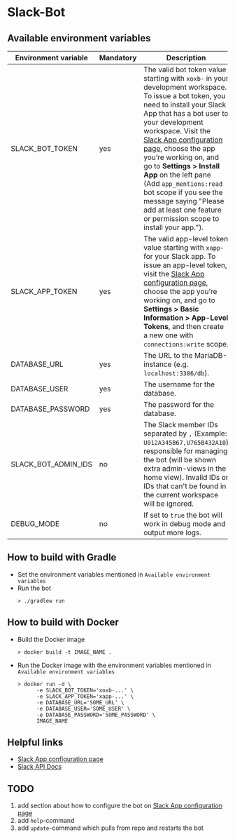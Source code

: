 # Slack-Bot

## Available environment variables

| Environment variable | Mandatory | Description                                                                                                                                                                                                                                                                                                                                                                                                                                                                                             |
|----------------------|-----------|---------------------------------------------------------------------------------------------------------------------------------------------------------------------------------------------------------------------------------------------------------------------------------------------------------------------------------------------------------------------------------------------------------------------------------------------------------------------------------------------------------|
| SLACK_BOT_TOKEN      | yes       | The valid bot token value starting with `xoxb-` in your development workspace. To issue a bot token, you need to install your Slack App that has a bot user to your development workspace. Visit the [Slack App configuration page](https://api.slack.com/apps/), choose the app you’re working on, and go to **Settings > Install App** on the left pane (Add `app_mentions:read` bot scope if you see the message saying "Please add at least one feature or permission scope to install your app."). |
| SLACK_APP_TOKEN      | yes       | The valid app-level token value starting with `xapp-` for your Slack app. To issue an app-level token, visit the [Slack App configuration page](https://api.slack.com/apps/), choose the app you’re working on, and go to **Settings > Basic Information > App-Level Tokens**, and then create a new one with `connections:write` scope.                                                                                                                                                                |
| DATABASE_URL         | yes       | The URL to the MariaDB-instance (e.g. `localhost:3306/db`).                                                                                                                                                                                                                                                                                                                                                                                                                                             |
| DATABASE_USER        | yes       | The username for the database.                                                                                                                                                                                                                                                                                                                                                                                                                                                                          |
| DATABASE_PASSWORD    | yes       | The password for the database.                                                                                                                                                                                                                                                                                                                                                                                                                                                                          |
| SLACK_BOT_ADMIN_IDS  | no        | The Slack member IDs separated by `,` (Example: `U012A345B67,U765B432A10`) responsible for managing the bot (will be shown extra admin-views in the home view). Invalid IDs or IDs that can't be found in the current workspace will be ignored.                                                                                                                                                                                                                                                        |
| DEBUG_MODE           | no        | If set to `true` the bot will work in debug mode and output more logs.                                                                                                                                                                                                                                                                                                                                                                                                                                  |

## How to build with Gradle

* Set the environment variables mentioned in `Available environment variables`
* Run the bot
  ```
  > ./gradlew run
  ```

## How to build with Docker

* Build the Docker image
  ```
  > docker build -t IMAGE_NAME .
  ```

* Run the Docker image with the environment variables mentioned in `Available environment variables`
  ```
  > docker run -d \
        -e SLACK_BOT_TOKEN='xoxb-...' \
        -e SLACK_APP_TOKEN='xapp-...' \
        -e DATABASE_URL='SOME_URL' \
        -e DATABASE_USER='SOME_USER' \
        -e DATABASE_PASSWORD='SOME_PASSWORD' \
        IMAGE_NAME
  ```

## Helpful links

* [Slack App configuration page](https://api.slack.com/apps/)
* [Slack API Docs](https://api.slack.com/docs)

## TODO

1. add section about how to configure the bot on [Slack App configuration page](https://api.slack.com/apps/)
2. add `help`-command
3. add `update`-command which pulls from repo and restarts the bot
